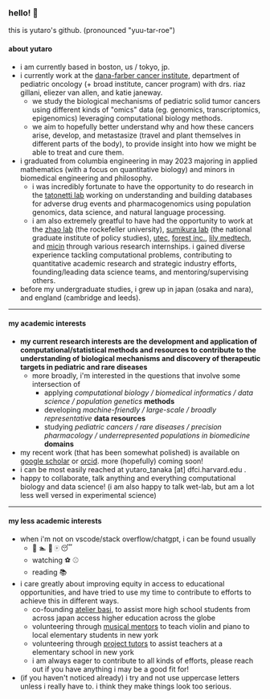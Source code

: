 ### hello! 👋

this is yutaro's github. (pronounced "yuu-tar-roe") 

#### about yutaro 
- i am currently based in boston, us / tokyo, jp.
- i currently work at the [dana-farber cancer institute](https://vanallenlab.dana-farber.org/), department of pediatric oncology (+ broad institute, cancer program) with drs. riaz gillani, eliezer van allen, and katie janeway.
  - we study the biological mechanisms of pediatric solid tumor cancers using different kinds of "omics" data (eg. genomics, transcriptomics, epigenomics) leveraging computational biology methods.
  - we aim to hopefully better understand why and how these cancers arise, develop, and metastasize (travel and plant themselves in different parts of the body), to provide insight into how we might be able to treat and cure them.
- i graduated from columbia engineering in may 2023 majoring in applied mathematics (with a focus on quantitative biology) and minors in biomedical engineering and philosophy.
  - i was incredibly fortunate to have the opportunity to do research in the [tatonetti lab](https://tatonettilab.org) working on understanding and building databases for adverse drug events and pharmacogenomics using population genomics, data science, and natural language processing.
  - i am also extremely greatful to have had the opportunity to work at the [zhao lab](https://zhaolab.rockefeller.edu/) (the rockefeller university), [sumikura lab](https://www.grips.ac.jp/list/en/facultyinfo/sumikura_koichi/) (the national graduate institute of policy studies), [utec](http://www.ut-ec.co.jp/english/), [forest inc.](https://www.forest-inc.jp/), [lily medtech](https://www.lilymedtech.com/en/), and [micin](https://micin.jp/en) through various research internships. i gained diverse experience tackling computational problems, contributing to quantitative academic research and strategic industry efforts, founding/leading data science teams, and mentoring/supervising others.
- before my undergraduate studies, i grew up in japan (osaka and nara), and england (cambridge and leeds).

---

#### my academic interests
- **my current research interests are the development and application of computational/statistical methods and resources to contribute to the understanding of biological mechanisms and discovery of therapeutic targets in pediatric and rare diseases**
  - more broadly, i'm interested in the questions that involve some intersection of 
    - applying *computational biology / biomedical informatics / data science / population genetics* **methods**
    - developing *machine-friendly / large-scale / broadly representative* **data resources**
    - studying *pediatric cancers / rare diseases / precision pharmacology / underrepresented populations in biomedicine* **domains**
- my recent work (that has been somewhat polished) is available on [google scholar](https://scholar.google.com/citations?user=w7241CQAAAAJ&hl=en) or [orcid](https://orcid.org/0009-0004-1060-7065). more (hopefully) coming soon!
- i can be most easily reached at yutaro_tanaka [at] dfci.harvard.edu .
- happy to collaborate, talk anything and everything computational biology and data science! (i am also happy to talk wet-lab, but am a lot less well versed in experimental science)

---

#### my less academic interests
- when i'm not on vscode/stack overflow/chatgpt, i can be found usually
  - :bicyclist: :swimmer: :runner: :mahjong: :sleeping:
  - watching :soccer: :baseball: 
  - reading :books:
- i care greatly about improving equity in access to educational opportunities, and have tried to use my time to contribute to efforts to achieve this in different ways.
  - co-founding [atelier basi](https://atelierbasi.com/), to assist more high school students from across japan access higher education across the globe
  - volunteering through [musical mentors](https://www.musical-mentors.org/) to teach violin and piano to local elementary students in new york
  - volunteering through [project tutors](https://communityimpact.columbia.edu/our-programs/project-tutors) to assist teachers at a elementary school in new york
  - i am always eager to contribute to all kinds of efforts, please reach out if you have anything i may be a good fit for!
- (if you haven't noticed already) i try and not use uppercase letters unless i really have to. i think they make things look too serious. 

